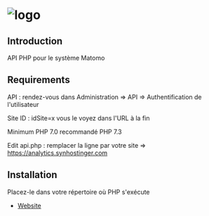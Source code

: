 # ![logo](https://www.synhostinger.com/img/synh_txtdark.png)

## Introduction
API PHP pour le système Matomo

## Requirements
API : rendez-vous dans Administration => API => Authentification de l'utilisateur

Site ID : idSite=x vous le voyez dans l'URL à la fin

Minimum PHP 7.0 recommandé PHP 7.3

Edit api.php : remplacer la ligne par votre site => https://analytics.synhostinger.com

## Installation
Placez-le dans votre répertoire où PHP s'exécute

* [Website](https://www.synhostinger.com)


